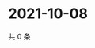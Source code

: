 # 2021-10-08

共 0 条

<!-- BEGIN WEIBO -->
<!-- 最后更新时间 Fri Oct 08 2021 23:00:29 GMT+0800 (China Standard Time) -->

<!-- END WEIBO -->
